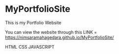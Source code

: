 # MyPortfolioSite
This is my Portfolio Website

You can view the website through this LINK =
https://nimsaramahagedara.github.io/MyPortfolioSite/

HTML CSS JAVASCRIPT

